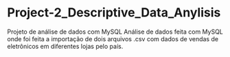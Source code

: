 # Project-2_Descriptive_Data_Anylisis
Projeto de análise de dados com MySQL
Análise de dados feita com MySQL onde foi feita a importação de dois arquivos .csv com dados de vendas de eletrônicos em diferentes lojas pelo país. 
